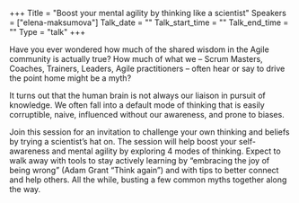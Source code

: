 +++
Title = "Boost your mental agility by thinking like a scientist"
Speakers = ["elena-maksumova"]
Talk_date = ""
Talk_start_time = ""
Talk_end_time = ""
Type = "talk"
+++

Have you ever wondered how much of the shared wisdom in the Agile community is actually true? How much of what we – Scrum Masters, Coaches, Trainers, Leaders, Agile practitioners – often hear or say to drive the point home might be a myth?

It turns out that the human brain is not always our liaison in pursuit of knowledge. We often fall into a default mode of thinking that is easily corruptible, naive, influenced without our awareness, and prone to biases.

Join this session for an invitation to challenge your own thinking and beliefs by trying a scientist’s hat on. The session will help boost your self-awareness and mental agility by exploring 4 modes of thinking. Expect to walk away with tools to stay actively learning by “embracing the joy of being wrong” (Adam Grant “Think again”) and with tips to better connect and help others. All the while, busting a few common myths together along the way.
